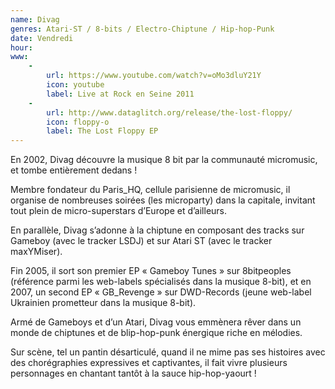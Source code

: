 ```yaml
---
name: Divag
genres: Atari-ST / 8-bits / Electro-Chiptune / Hip-hop-Punk
date: Vendredi
hour:
www:
    -
        url: https://www.youtube.com/watch?v=oMo3dluY21Y
        icon: youtube
        label: Live at Rock en Seine 2011
    -
        url: http://www.dataglitch.org/release/the-lost-floppy/
        icon: floppy-o
        label: The Lost Floppy EP
---
```

En 2002, Divag découvre la musique 8 bit par la communauté micromusic, et tombe entièrement dedans !

Membre fondateur du Paris_HQ, cellule parisienne de micromusic, il organise de nombreuses soirées (les microparty) dans la capitale, invitant tout plein de micro-superstars d’Europe et d’ailleurs.

En parallèle, Divag s’adonne à la chiptune en composant des tracks sur Gameboy (avec le tracker LSDJ) et sur Atari ST (avec le tracker maxYMiser).

Fin 2005, il sort son premier EP « Gameboy Tunes » sur 8bitpeoples (référence parmi les web-labels spécialisés dans la musique 8-bit), et en 2007, un second EP « GB_Revenge » sur DWD-Records (jeune web-label Ukrainien prometteur dans la musique 8-bit).

Armé de Gameboys et d’un Atari, Divag vous emmènera rêver dans un monde de chiptunes et de blip-hop-punk énergique riche en mélodies.

Sur scène, tel un pantin désarticulé, quand il ne mime pas ses histoires avec des chorégraphies expressives et captivantes, il fait vivre plusieurs personnages en chantant tantôt à la sauce hip-hop-yaourt !
